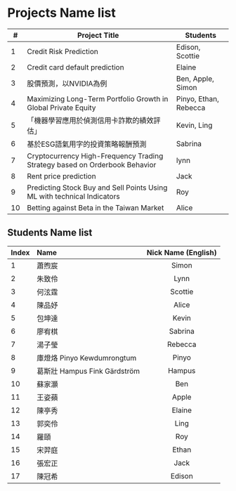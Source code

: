 # Projects Name list
| #  | Project Title                                                        | Students                                |
|----|----------------------------------------------------------------------|-----------------------------------------|
| 1  | Credit Risk Prediction                                               | Edison, Scottie                         |
| 2  | Credit card default prediction                                       | Elaine                                  |
| 3  | 股價預測，以NVIDIA為例                                                  | Ben, Apple, Simon                       |
| 4  | Maximizing Long-Term Portfolio Growth in Global Private Equity       | Pinyo, Ethan, Rebecca                   |
| 5  |「機器學習應用於偵測信用卡詐欺的績效評估」                                   | Kevin, Ling                              |
| 6  | 基於ESG語氣用字的投資策略報酬預測                                         | Sabrina                                  |
| 7  | Cryptocurrency High-Frequency Trading Strategy based on Orderbook Behavior | lynn                               |
| 8  |Rent price prediction                                                 | Jack                                     |
| 9  |Predicting Stock Buy and Sell Points Using ML with technical Indicators| Roy                                     |
| 10 | Betting against Beta in the Taiwan Market                             | Alice                                   | 

## Students Name list
| Index | Name                          | Nick Name (English) |
| :---  | :---                          | :---:               |
| 1     | 蕭煦宸                         | Simon               |
| 2     | 朱致伶                         | Lynn                |
| 3     | 何泫霆                         | Scottie             |
| 4     | 陳品妤                         | Alice               |
| 5     | 包坤達                         | Kevin               |
| 6     | 廖宥棋                         | Sabrina             |
| 7     | 湯子瑩                         | Rebecca             |
| 8     | 庫燈烙 Pinyo Kewdumrongtum     | Pinyo               |
| 9     | 葛斯壯 Hampus Fink Gärdström   | Hampus              |
| 10    | 蘇家灝                         | Ben                 |
| 11    | 王姿蘋                         | Apple               |
| 12    | 陳亭秀                         | Elaine              |
| 13    | 郭奕伶                         | Ling                |
| 14    | 羅頤                           | Roy                 |
| 15    | 宋羿庭                         | Ethan               |
| 16    | 張宏正                         | Jack                |
| 17    | 陳冠希                         | Edison              |
